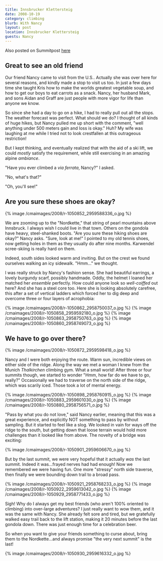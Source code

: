 ```yaml
---
title: Innsbrucker Klettersteig
date: 2008-10-19
category: climbing
blurb: With Nancy
layout: post
location: Innsbrucker Klettersteig
guests: Nancy
---
```


Also posted on Summitpost [here](https://www.summitpost.org/innsbrucker-klettersteig/460677)

Great to see an old friend
---

Our friend Nancy came to visit from the U.S.. Actually she was over here for several reasons, and kindly made a stop to visit us too. In just a few days time she taught Kris how to make the worlds greatest vegetable soup, and how to get our boys to eat carrots as a snack. Nancy, her husband Mark, and sons Aidan and Graff are just people with more vigor for life than anyone we know. 

So since she had a day to go on a hike, I had to really pull out all the stops. The weather forecast was perfect. What should we do? I thought of all kinds of huge hikes, but Nancy pulled me up short with the comment, "well anything under 500 meters gain and loss is okay." Huh? My wife was laughing at me while I tried not to look crestfallen at this outrageous restriction!

But I kept thinking, and eventually realized that with the aid of a ski lift, we could <i>mostly</i> satisfy the requirement, while still exercising in an amazing alpine <i>ambiance</i>. 

"Have you ever climbed a <i>via ferrata</i>, Nancy?" I asked.

"No, what's that?"

"Oh, you'll see!"

Are you sure these shoes are okay?
---

{% image /cmaimages/2008/r-1050852_2959588336_o.jpg %}

We are zooming up to the "Nordkette," that string of pearl mountains above Innsbruck. I always wish I could live in that town. Others on the gondola have heavy, steel-shanked boots. "Are you sure these hiking shoes are okay?" Nancy asks. "Sure, look at me!" I pointed to my old tennis shoes, now getting holes in them as they usually do after nine months. Karwendel scree-skiing is really hard on them.

Indeed, south sides looked warm and inviting. But on the crest we found ourselves walking an icy sidewalk. "Hmm..." we thought.

I was really struck by Nancy's fashion sense. She had beautiful earrings, a lovely burgundy scarf, possibly handmade. Oddly, the helmet I loaned her matched her <i>ensemble</i> perfectly. How could anyone look so <i>well-coiffed</i> out here? And she has a steel core too. Here she is looking absolutely carefree, this after a set of vertical ladders which forced her to dig deep and overcome three or four layers of acrophobia:

{% image /cmaimages/2008/r-1050862_2958750037_o.jpg %}
{% image /cmaimages/2008/r-1050858_2959592180_o.jpg %}
{% image /cmaimages/2008/r-1050863_2958750763_o.jpg %}
{% image /cmaimages/2008/r-1050860_2958749073_o.jpg %}


We have to go over there?
---

{% image /cmaimages/2008/r-1050872_2959598418_o.jpg %}

Nancy and I were both enjoying the route. Warm sun, incredible views on either side of the ridge. Along the way we met a woman I knew from the Munich <i>Thalkirchen</i> climbing gym. What a small world! After three or four summits though, we started to wonder "Hmm, how far do we have to go, really?" Occasionally we had to traverse on the north side of the ridge, which was scarily iced. Those took a lot of mental energy.

{% image /cmaimages/2008/r-1050898_2958760915_o.jpg %}
{% image /cmaimages/2008/r-1050883_2959601030_o.jpg %}
{% image /cmaimages/2008/r-1050880_2958756571_o.jpg %}

"Pass by what you do not love," said Nancy earlier, meaning that this was a great experience, and explicitly NOT something to pass by without sampling. But it started to feel like a slog. We looked in vain for ways off the ridge to the south, but getting down that loose terrain would hold more challenges than it looked like from above. The novelty of a bridge was exciting:

{% image /cmaimages/2008/r-1050901_2959606670_o.jpg %}

But by the last summit, we were very hopeful that it actually <i>was</i> the
last summit. Indeed it was...frayed nerves had had enough! Now we remembered we
were having fun. One more "stressy" north side traverse, then finally we were
bounding down trail to a broad pass.

{% image /cmaimages/2008/r-1050921_2958768233_o.jpg %}
{% image /cmaimages/2008/r-1050922_2959613042_o.jpg %}
{% image /cmaimages/2008/r-1050929_2958771433_o.jpg %}

Sigh! Why do I always get my best friends (who aren't 100% oriented to
climbing) into over-large adventures? I just really want to wow them, and it
was the same with Nancy. She already felt sore and tired, but we gratefully
walked easy trail back to the lift station, making it 20 minutes before the
last gondola down. There was just enough time for a celebration beer.

So when you want to give your friends something to curse about, bring them to
the Nordkette...and always promise "the very next summit" is the last!

{% image /cmaimages/2008/r-1050930_2959616332_o.jpg %}

